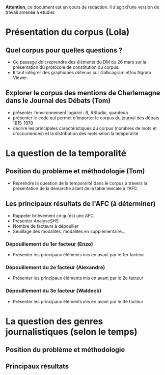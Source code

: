 **Attention**, ce document est en cours de rédaction. Il s'agit d'une version de travail amenée à étudier.

# Présentation du corpus (Lola)

## Quel corpus pour quelles questions ?

- Ce passage doit reprendre des éléments du DM du 26 mars sur la présentation du protocole de constitution du corpus.
- Il faut intégrer des graphiques obtenus sur Gallicagram et/ou Ngram Viewer.

## Explorer le corpus des mentions de Charlemagne dans le Journal des Débats (Tom)

- présenter l'environnement logiciel : R, RStudio, quanteda
- présenter le code qui permet d'importer le corpus du journal des débats 1815-1870
- décrire les principales caractéristiques du corpus (nombres de mots et d'occurrences) et la distribution des mots selon la temporalité

# La question de la temporalité

## Position du problème et méthodologie (Tom)

- Reprendre la question de la temporalité dans le corpus à travers la présentation de la démarche allant de la table lexicale à l'AFC

## Les principaux résultats de l'AFC (à déterminer)

- Rappeler brièvement ce qu'est une AFC
- Présenter AnalyseSHS
- Nombre de facteurs à dépouiller
- Seuillage des modalités, modalités en supplémentaire...

### Dépouillement du 1er facteur (Enzo)

- Présenter les principaux éléments mis en avant par le 1er facteur

### Dépouillement du 2e facteur (Alexandre)

- Présenter les principaux éléments mis en avant par le 2e facteur

### Dépouillement du 3e facteur (Waldeck)

- Présenter les principaux éléments mis en avant par le 3e facteur

# La question des genres journalistiques (selon le temps)

## Position du problème et méthodologie

## Principaux résultats
